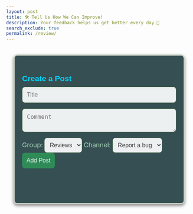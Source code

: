 ```yaml
---
layout: post 
title: 🛠️ Tell Us How We Can Improve!
description: Your feedback helps us get better every day 💬
search_exclude: true
permalink: /review/
---
```


<style>
@import url('https://fonts.googleapis.com/css2?family=Poppins:wght@300;400;600&display=swap');

h2, h3 {
    font-family: 'Poppins', sans-serif;
    color: #00d4ff;
    margin-bottom: 10px;
}

h1 {
    font-family: "Poppins", sans-serif;
    color: #2E8B57;
    font-size: 2.5em;
    margin-bottom: 10px;
}
/*
body {
    font-family: 'Arial', sans-serif;
    background-color: #1b3a1b !important; /* Dark Forest Green */
   /* color: #e0e0e0;
    line-height: 1.6;
}
/*
/* Flex Container for Centered Content */
.flex-column-centered {
    display: flex;
    flex-direction: column;
    align-items: center;
    width: 100%;
    padding: 20px;
    box-sizing: border-box;
}

/* Shared Styles for Containers */
.form-container, .post-item {
    display: flex;
    flex-direction: column;
    width: 100%;
    max-width: 800px;
    background-color: #354f52; /* Deep Earthy Green */
    box-shadow: 0 4px 8px rgba(0, 0, 0, 0.5);
    padding: 20px;
    border-radius: 10px;
    border: 3px solid #cad2c5;
    color: #e0e0e0;
    margin-bottom: 20px;
    box-sizing: border-box;
}

/* Styling for Post Title and Text */
.post-item h3, .post-item p {
    margin-bottom: 10px;
    width: 100%;
}

.post-item h3 {
    font-size: 1.5rem;
    color: #a8d5ba; /* Soft muted green */
}

.post-item p {
    font-size: 1rem;
}

/* Form Styling */
.form-container input, .form-container textarea {
    margin-bottom: 15px;
    padding: 12px;
    border-radius: 8px;
    border: 1px solid #4b6b43;
    width: 100%;
    font-size: 1rem;
    background-color: #ecf0f1;
    color: #333;
}

.form-container button {
    padding: 12px;
    border-radius: 8px;
    border: none;
    background-color: #2E8B57; /* Forest Green */
    color: #ecf0f1;
    font-size: 1rem;
    cursor: pointer;
    transition: background-color 0.3s ease;
}

.form-container button:hover {
    background-color: #1abc9c;
}

/* Dropdowns */
.dropdown-container label {
    margin-bottom: 5px;
    font-size: 1.1rem;
    color: #a8d5ba; /* Soft muted green */
}

.dropdown-container select {
    padding: 10px;
    border-radius: 8px;
    border: 1px solid #4b6b43;
    font-size: 1rem;
    background-color: #ecf0f1;
    color: #333;
}

/* Image Scroller */
.image-scroller {
    width: 100%;
    overflow-x: auto;
    white-space: nowrap;
    margin: 20px 0;
    background-color: #0d3b18;
    border-radius: 10px;
    box-shadow: 0 4px 8px rgba(0, 0, 0, 0.5);
}

.image-scroller img {
    display: inline-block;
    width: 400px;
    height: 300px;
    margin-right: 10px;
    border-radius: 8px;
    object-fit: cover;
}

/* Posts Details */
.details {
    display: flex;
    flex-direction: column;
    width: 100%;
    max-width: 1000px;
    margin-top: 20px;
    padding: 20px;
    box-sizing: border-box;
}

/* Post Item Styling */
.post-item {
    margin-bottom: 20px;
    background-color: #ced4da;
    border-radius: 10px;
    padding: 20px;
}

.post-item button {
    background-color: #8b0000; /* Deep earthy red */
    margin-top: 10px;
}

.post-item button:hover {
    background-color: #600000;
}

/* Dots for Slideshow */
.dot {
    display: inline-block;
    width: 18px;
    height: 18px;
    margin: 5px;
    background-color: #555;
    border-radius: 50%;
    cursor: pointer;
}

.dot.active {
    background-color: #a8d5ba; /* Soft muted green */
}


</style>

<div class="flex-column-centered">
    <div class="form-container">
  <h2>Create a Post</h2>
  <form id="postForm">
    <input type="text" id="title" name="title" required placeholder="Title">
    <textarea id="comment" name="comment" required placeholder="Comment"></textarea>
    <!-- Dropdowns for Group and Channel Selection -->
    <div class="dropdown-container">
      <label for="group-select">Group:</label>
      <select id="group-select" name="group">
        <option value="camping">Reviews</option>
      </select>
      <label for="channel-select">Channel:</label>
      <select id="channel-select" name="channel">
        <option value=5>Report a bug</option> <!-- original had both this and other parts with data-channel-id for the value portion. didn't work for my version so changed to value. this was how it is in the one channel post function -->
        <option value=6>Suggestions</option>
        <option value=7>Reviews</option>
      </select>
    </div>
    <button type="submit">Add Post</button>
   </form>
  <div>
    <p id="count"></p>
    <div class="details" id="details"></div>
  </div>

  <script>
  // Toggle visibility of item lists
  function toggleItems(id) {
    const selectedItem = document.getElementById(id);
    const currentState = selectedItem.style.display;
    selectedItem.style.display = currentState === 'none' ? 'block' : 'none';
  }

  // Handle item selection
  function selectItem(button, type, category) {
    const color = type === 'most' ? 'green' : 'red';
    button.style.backgroundColor = color;
    button.style.color = 'white';

    // Show the post form
    const formContainer = document.getElementById('form-container');
    formContainer.style.display = 'block';

    // Pre-fill form data based on the selected category
    document.getElementById('title').value = `${category} - ${type} favorite`;
    document.getElementById('comment').value = `I selected ${button.innerText} as my ${type} favorite because`;
    // Set the group to "camping" and set the category for the dropdown
    document.getElementById('group-select').value = 'camping';
    document.getElementById('channel-select').value = category;

    const channelID = button.getAttribute('data-channel-id');
    document.getElementById('postForm').setAttribute('data-channel-id', channelID); // Save the channel ID to the form
  }
</script>

<script type="module">
  // delete function in its own script tag to put it in a global scope/independent 
  import { pythonURI, fetchOptions } from '{{ site.baseurl }}/assets/js/api/config.js';

    console.log('deletePost function is defined:', typeof deletePost === 'function');
    
    //attatch deletePost defintion to global window so that deletePost can still globally be defined under a script module 
    window.deletePost = async function deletePost(postId) {
      
      const token = localStorage.getItem('token'); 
        try {
          
            const response = await fetch(`${pythonURI}/api/campingPost`, {
              ...fetchOptions,
                method: 'DELETE',
                headers: {
                    'Content-Type': 'application/json',
                    'Authorization': `Bearer ${token}`
                },
                body: JSON.stringify({ id: postId })
            });

            if (!response.ok) {
                throw new Error('Failed to delete post: ' + response.statusText);
            }

            const data = await response.json();
            console.log('Post deleted successfully:', data.message);

            // Remove the deleted post from the UI
            document.querySelector(`#post-${postId}`).remove();

            // Update post count
            document.getElementById('count').innerHTML = `<h4>Total Posts: ${posts.length || 0}</h4>`;

        } catch (error) {
            console.error('Error deleting post:', error);
        }
    }
</script>

<script type="module">
document.addEventListener('DOMContentLoaded', async () => {
    const channelSelect = document.getElementById('channel-select');
    const selectedChannelId = channelSelect.value; // Get the selected channel from dropdown
    await fetchData(selectedChannelId); // Fetch posts BEFORE anything else
});

  import { pythonURI, fetchOptions } from '{{ site.baseurl }}/assets/js/api/config.js';

  // Fetch all arguments for a specific channel
  async function fetchArguments(channelId) {
    try {
      const response = await fetch(`${pythonURI}/api/posts/filter`, {
        ...fetchOptions,
        method: 'POST',
        headers: { 'Content-Type': 'application/json' },
        body: JSON.stringify({ channel_id: channelId })
      });

      if (!response.ok) throw new Error('Failed to fetch arguments: ' + response.statusText);

      const argumentsData = await response.json();
      argumentContainer.innerHTML = ""; // Clear existing arguments

      argumentsData.forEach(arg => {
        const card = document.createElement("div");
        card.classList.add("argument-card");

        const text = document.createElement("p");
        text.innerHTML = `<strong>${arg.user_name}:</strong> ${arg.comment}`; // Adjusted to match backend response structure

        card.appendChild(text);
        argumentContainer.appendChild(card);
      });
    } catch (error) {
      console.error('Error fetching arguments:', error);
    }
  }

  // Handle item selection
  function selectItem(button, type, category) {
    const color = type === 'most' ? 'green' : 'red';
    button.style.backgroundColor = color;
    button.style.color = 'white';

    // Create a post when an item is selected
    if (type === 'most') {
      document.getElementById('group-select').value = "camping";
      document.getElementById('channel-select').value = category;

      const postForm = document.getElementById('form-container');
      postForm.style.display = "block"; // Display post 
    }
  }

  // Handle form submission
  document.getElementById('postForm').addEventListener('submit', async (e) => {
    e.preventDefault();

    const title = document.getElementById('title').value;
    const comment = document.getElementById('comment').value;
    const group = document.getElementById('group-select').value;
    const channel = document.getElementById('channel-select').value;
    const channelID = document.getElementById('channel-select').value; // changed from original- now this will use the channel value that is chosen from channel select instead of data-channel-id
    const postData = {
      "title": title, 
      "comment": comment,
      "channel_id": channelID 
    }

    console.log(postData) // add this temporarily to see what comes up in inspect console 

    try {
      const response = await fetch(`${pythonURI}/api/post`, {
        ...fetchOptions,
        method: 'POST',
        headers: { 'Content-Type': 'application/json' },
        body: JSON.stringify(postData)
      });

      if (!response.ok) throw new Error('Failed to add post: ' + response.statusText);
      alert("Post added successfully!");

      await fetchData(channelID); // Refresh posts for the current channel

    } catch (error) {
      console.error('Error adding post:', error);
    }
  });

async function fetchPost(channelId) {
    try {
        // Fetch posts from the endpoint
        const response = await fetch(`${pythonURI}/api/post`, {
            ...fetchOptions,
            method: 'POST',
            headers: {
                'Content-Type': 'application/json'
            },
            body: JSON.stringify({ channel_id: channelId, user_id: userId }) // Adjust payload as needed
        });

        if (!response.ok) {
            throw new Error('Failed to fetch posts: ' + response.statusText);
        }

        // Parse the response to get the posts data
        const posts = await response.json();

        // Update the total posts count
        const countDiv = document.getElementById('count');
        countDiv.innerHTML = `<h4>Total Posts: ${posts.length || 0}</h4>`;

        // Clear and update the details section with the fetched posts
        const detailsDiv = document.getElementById('details');
        detailsDiv.innerHTML = ''; // Clear existing content

        // Loop through the posts and display them
        posts.forEach(post => {
            const postElement = document.createElement('div');
            postElement.className = 'post-item';
            postElement.style.marginBottom = '20px';
            postElement.id = `post-${post.id}`;

            // Create the delete button
            const deleteButton = `<button onclick="deletePost(${post.id})">Delete</button>`;

            // Add post content
            postElement.innerHTML = `
                <h3>${post.title}</h3>
                <p style="font-size: 0.9rem; color: #000000;"><em>${post.user_name}</em></p>
                <p>${post.comment}</p>
                ${deleteButton}
            `;

            detailsDiv.appendChild(postElement);
        });
    } catch (error) {
        console.error('Error fetching posts:', error);
    }
}


    /**
     * Fetch and display posts
     */
  async function fetchData(channelId) {
    try {
      const response = await fetch(`${pythonURI}/api/posts/filter`, {
        ...fetchOptions,
            method: 'POST',
            headers: {
                'Content-Type': 'application/json'
            },
            body: JSON.stringify({ channel_id: channelId })
        });
        if (!response.ok) {
            throw new Error('Failed to fetch posts: ' + response.statusText);
        }

        const postData = await response.json();
        document.getElementById('count').innerHTML = `<h4>Total Posts: ${postData.length || 0}</h4>`;
        const detailsDiv = document.getElementById('details');
        detailsDiv.innerHTML = '';

        postData.forEach(post => {
            const postElement = document.createElement('div');
            postElement.className = 'post-item';
            postElement.style.marginBottom = "20px";
            postElement.id = `post-${post.id}`;

             // Create the delete button
            const deleteButton = `<button onclick="deletePost(${post.id})">Delete</button>`;
            postElement.innerHTML = `
                <h3>${post.title}</h3>
                <p style="font-size: 0.9rem; color: #000000;"><em>${post.user_name}</em></p>
                <p>${post.comment}</p>
                ${deleteButton}
            `;

            postElement.innerHTML = `
                <h3>${post.title}</h3>
                <p style="font-size: 0.9rem; color: #000000;"><em>${post.user_name}</em></p>
                <p>${post.comment}</p>
                ${deleteButton}
            `;

            detailsDiv.appendChild(postElement);
        });
    } catch (error) {
        console.error('Error fetching data:', error);
    }
}

window.deletePost = async function deletePost(postId) {
    const token = localStorage.getItem('token');  // Get token from localStorage
    try {
        const response = await fetch(`${pythonURI}/api/post`, {
            ...fetchOptions,
            method: 'DELETE',
            headers: {
                'Content-Type': 'application/json',
                'Authorization': `Bearer ${token}`  
            },
            body: JSON.stringify({ id: postId })  // Send the postId to delete the specific post
        });

        if (!response.ok) {
            throw new Error('Failed to delete post: ' + response.statusText);
        }

        const data = await response.json();
        console.log('Post deleted successfully:', data.message);

        //remove post from dom by postid
        document.querySelector(`#post-${postId}`).remove();  
    } catch (error) {
        console.error('Error deleting post:', error);
    }
}

document.addEventListener('DOMContentLoaded', () => {
    const channelSelect = document.getElementById('channel-select');
    const selectedChannelId = channelSelect.value; // Get the selected channel from dropdown
    fetchData(selectedChannelId); // Fetch posts for the selected channel
});

document.getElementById('channel-select').addEventListener('change', function () {
    const selectedChannelId = this.value; // Get the selected channel
    fetchData(selectedChannelId); // Fetch posts for the new selection
});


</script>


